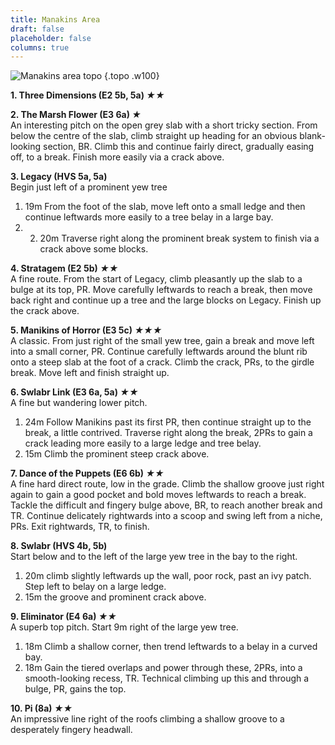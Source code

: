 ```yaml
---
title: Manakins Area
draft: false
placeholder: false
columns: true
---
```


![Manakins area topo](/img/north-wales/border-region/clwyd-limestone/MANAKINS.gif)
{.topo .w100}

**1. Three Dimensions (E2 5b, 5a) *★★***  

**2. The Marsh Flower (E3 6a) *★***  
An interesting pitch on the open grey slab with a short tricky section. From below the centre of the slab, climb straight up heading for an obvious blank-looking section, BR. Climb this and continue fairly direct, gradually easing off, to a break. Finish more easily via a crack above.

**3. Legacy (HVS 5a, 5a)**  
Begin just left of a prominent yew tree

1.  19m From the foot of the slab, move left onto a small ledge and then continue leftwards more easily to a tree belay in a large bay.
2.  2. 20m Traverse right along the prominent break system to finish via a crack above some blocks.

**4. Stratagem (E2 5b) *★★***  
A fine route. From the start of Legacy, climb pleasantly up the slab to a bulge at its top, PR. Move carefully leftwards to reach a break, then move back right and continue up a tree and the large blocks on Legacy. Finish up the crack above.

**5. Manikins of Horror (E3 5c) *★★★***  
A classic. From just right of the small yew tree, gain a break and move left into a small corner, PR. Continue carefully leftwards around the blunt rib onto a steep slab at the foot of a crack. Climb the crack, PRs, to the girdle break. Move left and finish straight up.

**6. Swlabr Link (E3 6a, 5a) *★★***  
A fine but wandering lower pitch.

1.  24m Follow Manikins past its first PR, then continue straight up to the break, a little contrived. Traverse right along the break, 2PRs to gain a crack leading more easily to a large ledge and tree belay.
2.  15m Climb the prominent steep crack above.

**7. Dance of the Puppets (E6 6b) *★★***  
A fine hard direct route, low in the grade. Climb the shallow groove just right again to gain a good pocket and bold moves leftwards to reach a break. Tackle the difficult and fingery bulge above, BR, to reach another break and TR. Continue delicately rightwards into a scoop and swing left from a niche, PRs. Exit rightwards, TR, to finish.

**8. Swlabr (HVS 4b, 5b)**  
Start below and to the left of the large yew tree in the bay to the right.

1.  20m climb slightly leftwards up the wall, poor rock, past an ivy patch. Step left to belay on a large ledge.
2.  15m the groove and prominent crack above.

**9. Eliminator (E4 6a) *★★***  
A superb top pitch. Start 9m right of the large yew tree.

1.  18m Climb a shallow corner, then trend leftwards to a belay in a curved bay.
2.  18m Gain the tiered overlaps and power through these, 2PRs, into a smooth-looking recess, TR. Technical climbing up this and through a bulge, PR, gains the top.

**10. Pi (8a) *★★***  
An impressive line right of the roofs climbing a shallow groove to a desperately fingery headwall.